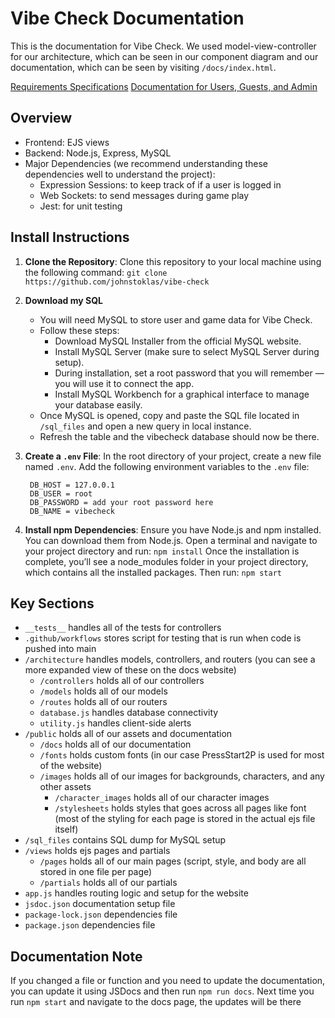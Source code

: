 # Vibe Check Documentation

This is the documentation for Vibe Check. We used model-view-controller for our architecture, which can be seen in our component diagram and 
our documentation, which can be seen by visiting `/docs/index.html`.

[Requirements Specifications](https://docs.google.com/document/d/19uKTRGivM5we35rBtd4GNDOvkSwqAgvlWUhv_v7JPTE/edit?usp=sharing)
[Documentation for Users, Guests, and Admin](https://docs.google.com/document/d/1sUqYl_87Sc1SEAdALiNG2b282veidoEDE_HjJwiv9ZA/edit?usp=sharing)

## Overview

- Frontend: EJS views
- Backend: Node.js, Express, MySQL
- Major Dependencies (we recommend understanding these dependencies well to understand the project): 
    - Expression Sessions: to keep track of if a user is logged in
    - Web Sockets: to send messages during game play
    - Jest: for unit testing

## Install Instructions

1. **Clone the Repository**:
   Clone this repository to your local machine using the following command:
   ```git clone https://github.com/johnstoklas/vibe-check```

2. **Download my SQL**
    - You will need MySQL to store user and game data for Vibe Check.
    - Follow these steps:
        - Download MySQL Installer from the official MySQL website.
        - Install MySQL Server (make sure to select MySQL Server during setup).
        - During installation, set a root password that you will remember — you will use it to connect the app.
        - Install MySQL Workbench for a graphical interface to manage your database easily.
    - Once MySQL is opened, copy and paste the SQL file located in `/sql_files` and open a new query in local instance.
    - Refresh the table and the vibecheck database should now be there.

3. **Create a `.env` File**:
   In the root directory of your project, create a new file named `.env`.
   Add the following environment variables to the `.env` file:
   ```
    DB_HOST = 127.0.0.1
    DB_USER = root
    DB_PASSWORD = add your root password here
    DB_NAME = vibecheck
   ```

4. **Install npm Dependencies**:
   Ensure you have Node.js and npm installed. You can download them from Node.js.
   Open a terminal and navigate to your project directory and run:
   ```npm install```
   Once the installation is complete, you’ll see a node_modules folder in your project directory, which contains all the installed packages.
   Then run:
   ```npm start```

## Key Sections
- `__tests__` handles all of the tests for controllers
- `.github/workflows` stores script for testing that is run when code is pushed into main
- `/architecture` handles models, controllers, and routers (you can see a more expanded view of these on the docs website)
    - `/controllers` holds all of our controllers
    - `/models` holds all of our models
    - `/routes` holds all of our routers
    - `database.js` handles database connectivity
    - `utility.js` handles client-side alerts
- `/public` holds all of our assets and documentation
    - `/docs` holds all of our documentation
    - `/fonts` holds custom fonts (in our case PressStart2P is used for most of the website)
    - `/images` holds all of our images for backgrounds, characters, and any other assets
        - `/character_images` holds all of our character images
        - `/stylesheets` holds styles that goes across all pages like font (most of the styling for each page is stored in the actual ejs file itself)
- `/sql_files` contains SQL dump for MySQL setup
- `/views` holds ejs pages and partials
    - `/pages` holds all of our main pages (script, style, and body are all stored in one file per page)
    - `/partials` holds all of our partials
- `app.js` handles routing logic and setup for the website
- `jsdoc.json` documentation setup file
- `package-lock.json` dependencies file
- `package.json` dependencies file

## Documentation Note

If you changed a file or function and you need to update the documentation, you can update it using JSDocs and then run `npm run docs`. Next time you run `npm start` and navigate to the docs page, the updates will be there

